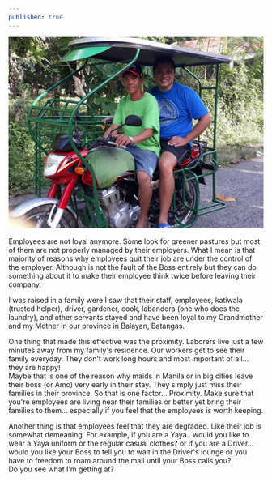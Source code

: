 ```yaml
---
published: true
---
```

![Employees Are Family](/images/Ise.jpg)

Employees are not loyal anymore. Some look for greener pastures but most of them are not properly managed by their employers. What I mean is that majority of reasons why employees quit their job are under the control of the employer. Although is not the fault of the Boss entirely but they can do something about it to make their employee think twice before leaving their company.   

I was raised in a family were I saw that their staff, employees, katiwala (trusted helper), driver, gardener, cook, labandera (one who does the laundry), and other servants stayed and have been loyal to my Grandmother and my Mother in our province in Balayan, Batangas.

One thing that made this effective was the proximity. Laborers live just a few minutes away from my family's residence. Our workers get to see their family everyday. They don't work long hours and most important of all... they are happy!   
Maybe that is one of the reason why maids in Manila or in big cities leave their boss (or Amo) very early in their stay. They simply just miss their families in their province.
So that is one factor... Proximity. Make sure that you're employees are living near their families or better yet bring their families to them... especially if you feel that the employees is worth keeping.

Another thing is that employees feel that they are degraded. Like their job is somewhat demeaning. For example, if you are a Yaya.. would you like to wear a Yaya uniform or the regular casual clothes?  or if you are a Driver... would you like your Boss to tell you to wait in the Driver's lounge or you have to freedom to roam around the mall until your Boss calls you?   
Do you see what I'm getting at?





